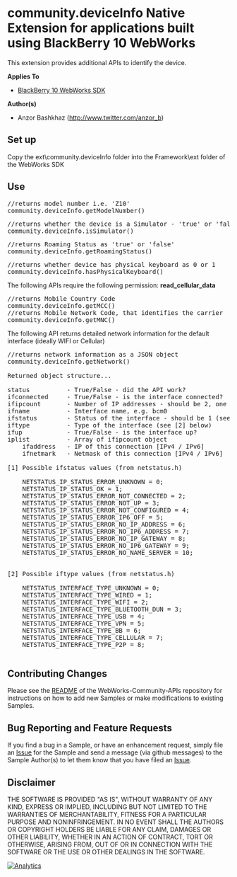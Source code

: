 # community.deviceInfo Native Extension for applications built using BlackBerry 10 WebWorks

This extension provides additional APIs to identify the device.

**Applies To**

* [BlackBerry 10 WebWorks SDK](https://developer.blackberry.com/html5/download/sdk) 

**Author(s)** 

* Anzor Bashkhaz (http://www.twitter.com/anzor_b)

## Set up

Copy the ext\community.deviceInfo folder into the Framework\ext folder of the WebWorks SDK

## Use

<pre>
//returns model number i.e. 'Z10'
community.deviceInfo.getModelNumber()
</pre> 

<pre>
//returns whether the device is a Simulator - 'true' or 'false'
community.deviceInfo.isSimulator()
</pre> 

<pre>
//returns Roaming Status as 'true' or 'false'
community.deviceInfo.getRoamingStatus()
</pre> 

<pre>
//returns whether device has physical keyboard as 0 or 1
community.deviceInfo.hasPhysicalKeyboard()
</pre> 

The following APIs require the following permission:
<b>read_cellular_data</b>

<pre>
//returns Mobile Country Code
community.deviceInfo.getMCC()
//returns Mobile Network Code, that identifies the carrier
community.deviceInfo.getMNC()
</pre>	

The following API returns detailed network information for the default interface (ideally WIFI or Cellular)
<pre>
//returns network information as a JSON object
community.deviceInfo.getNetwork()

Returned object structure...

status			- True/False - did the API work?
ifconnected		- True/False - is the interface connected?
ifipcount		- Number of IP addresses - should be 2, one IPv4 and one IPv6
ifname			- Interface name, e.g. bcm0
ifstatus		- Status of the interface - should be 1 (see [1] below)
iftype			- Type of the interface (see [2] below)
ifup			- True/False - is the interface up?
iplist			- Array of ifipcount object
	ifaddress	- IP of this connection [IPv4 / IPv6]
	ifnetmark	- Netmask of this connection [IPv4 / IPv6]

[1] Possible ifstatus values (from netstatus.h)

    NETSTATUS_IP_STATUS_ERROR_UNKNOWN = 0;
    NETSTATUS_IP_STATUS_OK = 1;
    NETSTATUS_IP_STATUS_ERROR_NOT_CONNECTED = 2;
    NETSTATUS_IP_STATUS_ERROR_NOT_UP = 3;
    NETSTATUS_IP_STATUS_ERROR_NOT_CONFIGURED = 4;
    NETSTATUS_IP_STATUS_ERROR_IP6_OFF = 5;
    NETSTATUS_IP_STATUS_ERROR_NO_IP_ADDRESS = 6;
    NETSTATUS_IP_STATUS_ERROR_NO_IP6_ADDRESS = 7;
    NETSTATUS_IP_STATUS_ERROR_NO_IP_GATEWAY = 8;
    NETSTATUS_IP_STATUS_ERROR_NO_IP6_GATEWAY = 9;
	NETSTATUS_IP_STATUS_ERROR_NO_NAME_SERVER = 10;


[2] Possible iftype values (from netstatus.h)
	
    NETSTATUS_INTERFACE_TYPE_UNKNOWN = 0;
    NETSTATUS_INTERFACE_TYPE_WIRED = 1;
    NETSTATUS_INTERFACE_TYPE_WIFI = 2;
    NETSTATUS_INTERFACE_TYPE_BLUETOOTH_DUN = 3;
    NETSTATUS_INTERFACE_TYPE_USB = 4;
    NETSTATUS_INTERFACE_TYPE_VPN = 5;
    NETSTATUS_INTERFACE_TYPE_BB = 6;
    NETSTATUS_INTERFACE_TYPE_CELLULAR = 7;
    NETSTATUS_INTERFACE_TYPE_P2P = 8;

</pre> 


## Contributing Changes

Please see the [README](https://github.com/blackberry/WebWorks-Community-APIs) of the WebWorks-Community-APIs repository for instructions on how to add new Samples or make modifications to existing Samples.


## Bug Reporting and Feature Requests

If you find a bug in a Sample, or have an enhancement request, simply file an [Issue](https://github.com/blackberry/WebWorks-Community-APIs//issues) for the Sample and send a message (via github messages) to the Sample Author(s) to let them know that you have filed an [Issue](https://github.com/blackberry/WebWorks-Community-APIs//issues).

## Disclaimer

THE SOFTWARE IS PROVIDED "AS IS", WITHOUT WARRANTY OF ANY KIND, EXPRESS OR IMPLIED, INCLUDING BUT NOT LIMITED TO THE WARRANTIES OF MERCHANTABILITY, FITNESS FOR A PARTICULAR PURPOSE AND NONINFRINGEMENT. IN NO EVENT SHALL THE AUTHORS OR COPYRIGHT HOLDERS BE LIABLE FOR ANY CLAIM, DAMAGES OR OTHER LIABILITY, WHETHER IN AN ACTION OF CONTRACT, TORT OR OTHERWISE, ARISING FROM, OUT OF OR IN CONNECTION WITH THE SOFTWARE OR THE USE OR OTHER DEALINGS IN THE SOFTWARE.

[![Analytics](https://ga-beacon.appspot.com/UA-46817652-1/WebWorks-Community-APIs/BB10/DeviceInfo?pixel)](https://github.com/igrigorik/ga-beacon)